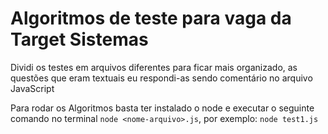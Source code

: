 # Algoritmos de teste para vaga da Target Sistemas

Dividi os testes em arquivos diferentes para ficar mais organizado, as questões que eram textuais eu respondi-as sendo comentário no arquivo JavaScript

Para rodar os Algoritmos basta ter instalado o node e executar o seguinte comando no terminal `node <nome-arquivo>.js`, por exemplo: `node test1.js`
